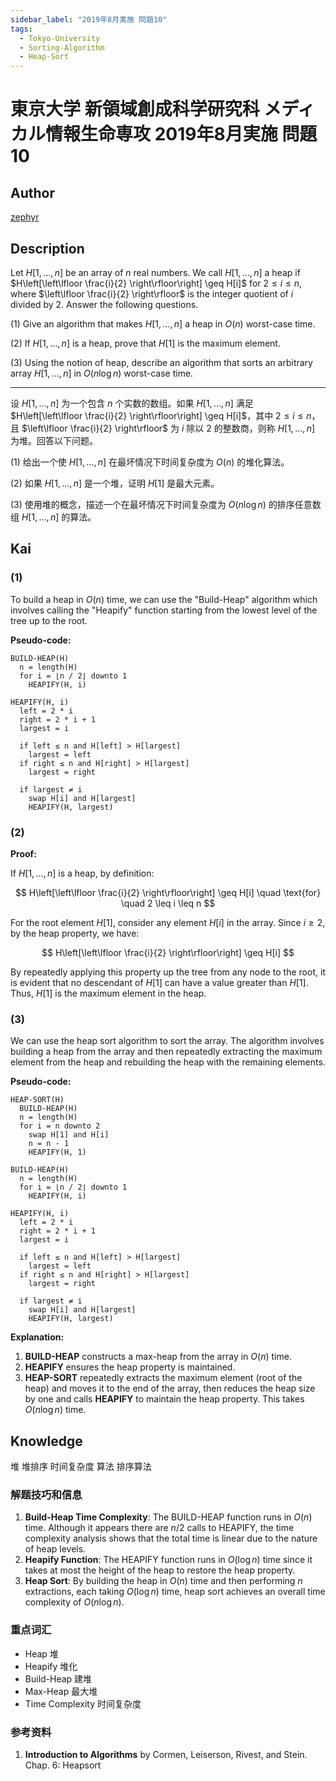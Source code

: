 ```yaml
---
sidebar_label: "2019年8月実施 問題10"
tags:
  - Tokyo-University
  - Sorting-Algorithm
  - Heap-Sort
---
```


# 東京大学 新領域創成科学研究科 メディカル情報生命専攻 2019年8月実施 問題10

## **Author**
[zephyr](https://inshi-notes.zephyr-zdz.space/)

## **Description**
Let $H[1, \ldots, n]$ be an array of $n$ real numbers. We call $H[1, \ldots, n]$ a heap if $H\left[\left\lfloor \frac{i}{2} \right\rfloor\right] \geq H[i]$ for $2 \leq i \leq n$, where $\left\lfloor \frac{i}{2} \right\rfloor$ is the integer quotient of $i$ divided by 2. Answer the following questions.

(1) Give an algorithm that makes $H[1, \ldots, n]$ a heap in $O(n)$ worst-case time.

(2) If $H[1, \ldots, n]$ is a heap, prove that $H[1]$ is the maximum element.

(3) Using the notion of heap, describe an algorithm that sorts an arbitrary array $H[1, \ldots, n]$ in $O(n \log n)$ worst-case time.

---

设 $H[1, \ldots, n]$ 为一个包含 $n$ 个实数的数组。如果 $H[1, \ldots, n]$ 满足 $H\left[\left\lfloor \frac{i}{2} \right\rfloor\right] \geq H[i]$，其中 $2 \leq i \leq n$，且 $\left\lfloor \frac{i}{2} \right\rfloor$ 为 $i$ 除以 2 的整数商，则称 $H[1, \ldots, n]$ 为堆。回答以下问题。

(1) 给出一个使 $H[1, \ldots, n]$ 在最坏情况下时间复杂度为 $O(n)$ 的堆化算法。

(2) 如果 $H[1, \ldots, n]$ 是一个堆，证明 $H[1]$ 是最大元素。

(3) 使用堆的概念，描述一个在最坏情况下时间复杂度为 $O(n \log n)$ 的排序任意数组 $H[1, \ldots, n]$ 的算法。

## **Kai**
### (1)

To build a heap in $O(n)$ time, we can use the "Build-Heap" algorithm which involves calling the "Heapify" function starting from the lowest level of the tree up to the root.

**Pseudo-code:**

```plaintext
BUILD-HEAP(H)
  n = length(H)
  for i = ⌊n / 2⌋ downto 1
    HEAPIFY(H, i)

HEAPIFY(H, i)
  left = 2 * i
  right = 2 * i + 1
  largest = i
  
  if left ≤ n and H[left] > H[largest]
    largest = left
  if right ≤ n and H[right] > H[largest]
    largest = right
    
  if largest ≠ i
    swap H[i] and H[largest]
    HEAPIFY(H, largest)
```

### (2)

**Proof:**

If $H[1, \ldots, n]$ is a heap, by definition:

$$
H\left[\left\lfloor \frac{i}{2} \right\rfloor\right] \geq H[i] \quad \text{for} \quad 2 \leq i \leq n
$$

For the root element $H[1]$, consider any element $H[i]$ in the array. Since $i \geq 2$, by the heap property, we have:

$$
H\left[\left\lfloor \frac{i}{2} \right\rfloor\right] \geq H[i]
$$

By repeatedly applying this property up the tree from any node to the root, it is evident that no descendant of $H[1]$ can have a value greater than $H[1]$. Thus, $H[1]$ is the maximum element in the heap.

### (3)

We can use the heap sort algorithm to sort the array. The algorithm involves building a heap from the array and then repeatedly extracting the maximum element from the heap and rebuilding the heap with the remaining elements.

**Pseudo-code:**

```plaintext
HEAP-SORT(H)
  BUILD-HEAP(H)
  n = length(H)
  for i = n downto 2
    swap H[1] and H[i]
    n = n - 1
    HEAPIFY(H, 1)

BUILD-HEAP(H)
  n = length(H)
  for i = ⌊n / 2⌋ downto 1
    HEAPIFY(H, i)

HEAPIFY(H, i)
  left = 2 * i
  right = 2 * i + 1
  largest = i
  
  if left ≤ n and H[left] > H[largest]
    largest = left
  if right ≤ n and H[right] > H[largest]
    largest = right
    
  if largest ≠ i
    swap H[i] and H[largest]
    HEAPIFY(H, largest)
```

**Explanation:**

1. **BUILD-HEAP** constructs a max-heap from the array in $O(n)$ time.
2. **HEAPIFY** ensures the heap property is maintained.
3. **HEAP-SORT** repeatedly extracts the maximum element (root of the heap) and moves it to the end of the array, then reduces the heap size by one and calls **HEAPIFY** to maintain the heap property. This takes $O(n \log n)$ time.

## **Knowledge**

堆 堆排序 时间复杂度 算法 排序算法

### 解题技巧和信息

1. **Build-Heap Time Complexity**: The BUILD-HEAP function runs in $O(n)$ time. Although it appears there are $n/2$ calls to HEAPIFY, the time complexity analysis shows that the total time is linear due to the nature of heap levels.
2. **Heapify Function**: The HEAPIFY function runs in $O(\log n)$ time since it takes at most the height of the heap to restore the heap property.
3. **Heap Sort**: By building the heap in $O(n)$ time and then performing $n$ extractions, each taking $O(\log n)$ time, heap sort achieves an overall time complexity of $O(n \log n)$.

### 重点词汇

- Heap 堆
- Heapify 堆化
- Build-Heap 建堆
- Max-Heap 最大堆
- Time Complexity 时间复杂度

### 参考资料

1. **Introduction to Algorithms** by Cormen, Leiserson, Rivest, and Stein. Chap. 6: Heapsort
